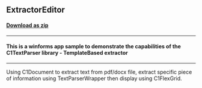 ## ExtractorEditor
#### [Download as zip](https://grapecity.github.io/DownGit/#/home?url=https://github.com/GrapeCity/ComponentOne-Service-Components-Samples/tree/master/Parser/Win/TemplateBasedExtractor/ExtractorEditor)
____
#### This is a winforms app sample to demonstrate the capabilities of the C1TextParser library - TemplateBased extractor
____
Using C1Document to extract text from pdf/docx file, extract specific piece of information using TextParserWrapper then display using C1FlexGrid.
